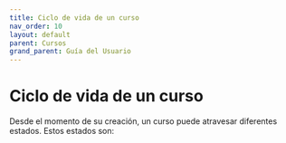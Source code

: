 ```yaml
---
title: Ciclo de vida de un curso
nav_order: 10
layout: default
parent: Cursos
grand_parent: Guía del Usuario
---
```


# Ciclo de vida de un curso

Desde el momento de su creación, un curso puede atravesar diferentes estados. Estos estados son:

